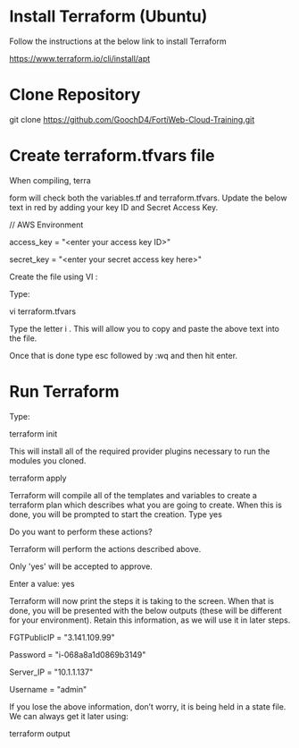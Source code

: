 # Install Terraform (Ubuntu)

Follow the instructions at the below link to install Terraform

<https://www.terraform.io/cli/install/apt>

# Clone Repository

git clone <https://github.com/GoochD4/FortiWeb-Cloud-Training.git>

# Create terraform.tfvars file

When compiling, terra

form will check both the variables.tf and terraform.tfvars. Update the
below text in red by adding your key ID and Secret Access Key.

// AWS Environment

access_key = "\<enter your access key ID\>"

secret_key = "\<enter your secret access key here\>"

Create the file using VI :

Type:

vi terraform.tfvars

Type the letter i . This will allow you to copy and paste the above text
into the file.

Once that is done type esc followed by :wq and then hit enter.

# Run Terraform

Type:

terraform init

This will install all of the required provider plugins necessary to run
the modules you cloned.

terraform apply

Terraform will compile all of the templates and variables to create a
terraform plan which describes what you are going to create. When this
is done, you will be prompted to start the creation. Type yes

Do you want to perform these actions?

Terraform will perform the actions described above.

Only 'yes' will be accepted to approve.

Enter a value: yes

Terraform will now print the steps it is taking to the screen. When that
is done, you will be presented with the below outputs (these will be
different for your environment). Retain this information, as we will use
it in later steps.

FGTPublicIP = "3.141.109.99"

Password = "i-068a8a1d0869b3149"

Server_IP = "10.1.1.137"

Username = "admin"

If you lose the above information, don’t worry, it is being held in a
state file. We can always get it later using:

terraform output
